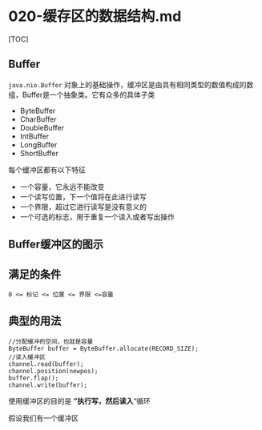 # 020-缓存区的数据结构.md

[TOC]

## Buffer

`java.nio.Buffer` 对象上的基础操作，缓冲区是由具有相同类型的数值构成的数组，Buffer是一个抽象类。它有众多的具体子类

- ByteBuffer
- CharBuffer
- DoubleBuffer
- IntBuffer
- LongBuffer
- ShortBuffer

每个缓冲区都有以下特征

- 一个容量，它永远不能改变
- 一个读写位置，下一个值将在此进行读写
- 一个界限，超过它进行读写是没有意义的
- 一个可选的标志，用于重复一个读入或者写出操作

## Buffer缓冲区的图示

## 满足的条件

```
0 <= 标记 <= 位置 <= 界限 <=容量
```

## 典型的用法

```
//分配缓冲的空间，也就是容量
ByteBuffer buffer = ByteBuffer.allocate(RECORD_SIZE);
//读入缓冲区
channel.read(buffer);
channel.position(newpos);
buffer.flap();
channel.write(buffer);
```

使用缓冲区的目的是 **”执行写，然后读入**“循环

假设我们有一个缓冲区

